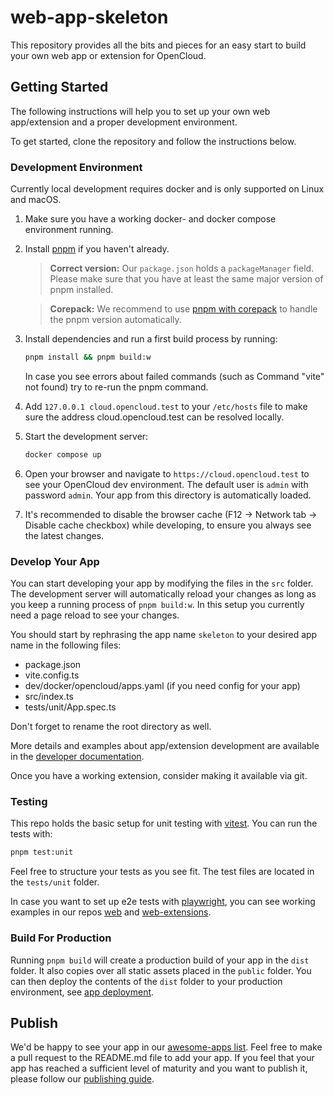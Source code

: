 # web-app-skeleton
This repository provides all the bits and pieces for an easy start to build your own web app or extension for OpenCloud.

## Getting Started
The following instructions will help you to set up your own web app/extension and a proper development environment.

To get started, clone the repository and follow the instructions below.

### Development Environment

Currently local development requires docker and is only supported on Linux and macOS.

1. Make sure you have a working docker- and docker compose environment running.
1. Install [pnpm](https://pnpm.io/installation) if you haven't already. 
   > **Correct version:** Our `package.json` holds a `packageManager` field. Please make sure that you have at least the same major version of pnpm installed.

   > **Corepack:** We recommend to use [pnpm with corepack](https://pnpm.io/installation#using-corepack) to handle the pnpm version automatically.  
1. Install dependencies and run a first build process by running:
   ```bash
   pnpm install && pnpm build:w
   ```
   In case you see errors about failed commands (such as Command "vite" not found) try to re-run the pnpm command.
1. Add `127.0.0.1 cloud.opencloud.test` to your `/etc/hosts` file to make sure the address cloud.opencloud.test can be resolved locally. 
1. Start the development server:
   ```bash
   docker compose up
   ```
1. Open your browser and navigate to `https://cloud.opencloud.test` to see your OpenCloud dev environment. The default user is `admin` with password `admin`. Your app from this directory is automatically loaded.
1. It's recommended to disable the browser cache (F12 -> Network tab -> Disable cache checkbox) while developing, to ensure you always see the latest changes.

### Develop Your App
You can start developing your app by modifying the files in the `src` folder. The development server will automatically reload your changes as long as you keep a running process of `pnpm build:w`. In this setup you currently need a page reload to see your changes.

You should start by rephrasing the app name `skeleton` to your desired app name in the following files:
- package.json
- vite.config.ts
- dev/docker/opencloud/apps.yaml (if you need config for your app)
- src/index.ts
- tests/unit/App.spec.ts

Don't forget to rename the root directory as well.

More details and examples about app/extension development are available in the [developer documentation](https://docs.opencloud.eu/clients/web/extension-system/).

Once you have a working extension, consider making it available via git.

### Testing
This repo holds the basic setup for unit testing with [vitest](https://vitest.dev/guide/). You can run the tests with:
```bash
pnpm test:unit
```
Feel free to structure your tests as you see fit. The test files are located in the `tests/unit` folder.

In case you want to set up e2e tests with [playwright](https://playwright.io), you can see working examples in our repos [web](https://github.com/opencloud-eu/web) and [web-extensions](https://github.com/opencloud-eu/web-extensions).

### Build For Production
Running `pnpm build` will create a production build of your app in the `dist` folder. It also copies over all static assets placed in the `public` folder. You can then deploy the contents of the `dist` folder to your production environment, see [app deployment](https://docs.opencloud.eu/services/web/#web-apps).

## Publish
We'd be happy to see your app in our [awesome-apps list](https://github.com/opencloud-eu/awesome-apps/blob/main/README.md). Feel free to make a pull request to the README.md file to add your app.
If you feel that your app has reached a sufficient level of maturity and you want to publish it, please follow our [publishing guide](https://github.com/opencloud-eu/awesome-apps/tree/main/webApps).
